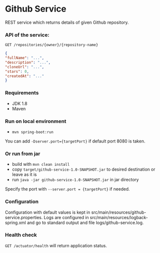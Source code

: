 # Github Service
REST service which returns details of given Github repository.

### API of the service:
`GET /repositories/{owner}/{repository-name}`
```json
{
"fullName": "...",
"description": "...",
"cloneUrl": "...",
"stars": 0,
"createdAt": "..."
}
```

### Requirements
* JDK 1.8
* Maven

### Run on local environment
* `mvn spring-boot:run`

You can add `-Dserver.port={targetPort}` if default port 8080 is taken.

### Or run from jar
* build with `mvn clean install`
* copy `target/github-service-1.0-SNAPSHOT.jar` to desired destination or leave as it is
* run `java -jar github-service-1.0-SNAPSHOT.jar` in jar directory

Specify the port with `--server.port = {targetPort}` if needed.

### Configuration
Configuration with default values is kept in src/main/resources/github-service.properties.
Logs are configured in src/main/resources/logback-spring.xml and go to standard output and file logs/github-service.log.

### Health check
`GET /actuator/health` will return application status.
